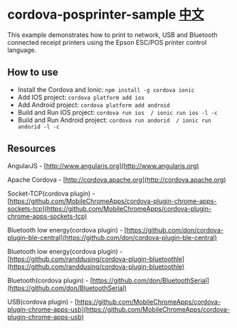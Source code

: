 # cordova-posprinter-sample [中文](Chinese.md)


This example demonstrates how to print to network, USB and Bluetooth connected receipt printers using the Epson ESC/POS printer control language.


## How to use

* Install the Cordova and Ionic: ``` npm install -g cordova ionic ```
* Add IOS project: ``` cordova platform add ios ``` 
* Add Android project: ``` cordova platform add android ``` 
* Build and Run IOS project: ``` cordova run ios  / ionic run ios -l -c ``` 
* Build and Run Android project: ``` cordova run andorid  / ionic run andorid -l -c ``` 

## Resources

AngularJS - [http://www.angularjs.org](http://www.angularjs.org)

Apache Cordova - [http://cordova.apache.org](http://cordova.apache.org)

Socket-TCP(cordova plugin) - [https://github.com/MobileChromeApps/cordova-plugin-chrome-apps-sockets-tcp](https://github.com/MobileChromeApps/cordova-plugin-chrome-apps-sockets-tcp)

Bluetooth low energy(cordova plugin) - [https://github.com/don/cordova-plugin-ble-central](https://github.com/don/cordova-plugin-ble-central)

Bluetooth low energy(cordova plugin) - [https://github.com/randdusing/cordova-plugin-bluetoothle](https://github.com/randdusing/cordova-plugin-bluetoothle)

Bluetooth(cordova plugin) - [https://github.com/don/BluetoothSerial](https://github.com/don/BluetoothSerial)

USB(cordova plugin) - [https://github.com/MobileChromeApps/cordova-plugin-chrome-apps-usb](https://github.com/MobileChromeApps/cordova-plugin-chrome-apps-usb)

